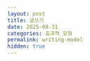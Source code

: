```yaml
---
layout: post
title: 글쓰기
date: 2025-08-31
categories: 효과적_모형
permalink: writing-model
hidden: true
---
```

